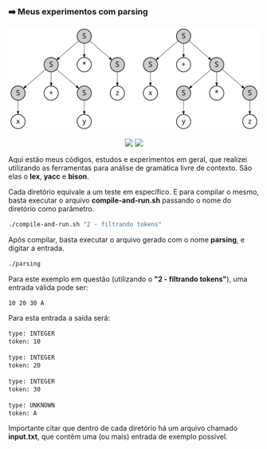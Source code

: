 ### :arrow_right: Meus experimentos com parsing

<p align='center'>
    <img src="extras/images/Parse_Tree_Derivations.svg" width="500" >
</p>

<p align="center">
    <img src="https://img.shields.io/github/languages/count/melchisedech333/lex-yacc-experiments?style=for-the-badge" >
    <img src="https://img.shields.io/github/repo-size/melchisedech333/lex-yacc-experiments?style=for-the-badge" >
</p>

Aqui estão meus códigos, estudos e experimentos em geral, que realizei utilizando as ferramentas para análise de gramática livre de contexto. São elas o <b>lex</b>, <b>yacc</b> e <b>bison</b>.

Cada diretório equivale a um teste em específico. E para compilar o mesmo, basta executar o arquivo <b>compile-and-run.sh</b> passando o nome do diretório como parâmetro.

```bash
./compile-and-run.sh "2 - filtrando tokens"
```

Após compilar, basta executar o arquivo gerado com o nome <b>parsing</b>, e digitar a entrada.

```bash
./parsing
```

Para este exemplo em questão (utilizando o <b>"2 - filtrando tokens"</b>), uma entrada válida pode ser:

```
10 20 30 A
```

Para esta entrada a saída será:

```
type: INTEGER
token: 10

type: INTEGER
token: 20

type: INTEGER
token: 30

type: UNKNOWN
token: A
```

Importante citar que dentro de cada diretório há um arquivo chamado <b>input.txt</b>, que contêm uma (ou mais) entrada de exemplo possível.


